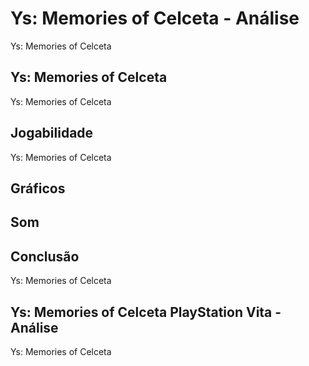 ---
---

# Ys: Memories of Celceta - Análise

Ys: Memories of Celceta

## Ys: Memories of Celceta

Ys: Memories of Celceta

## Jogabilidade

Ys: Memories of Celceta

## Gráficos


## Som

## Conclusão

Ys: Memories of Celceta

## Ys: Memories of Celceta PlayStation Vita - Análise

Ys: Memories of Celceta
